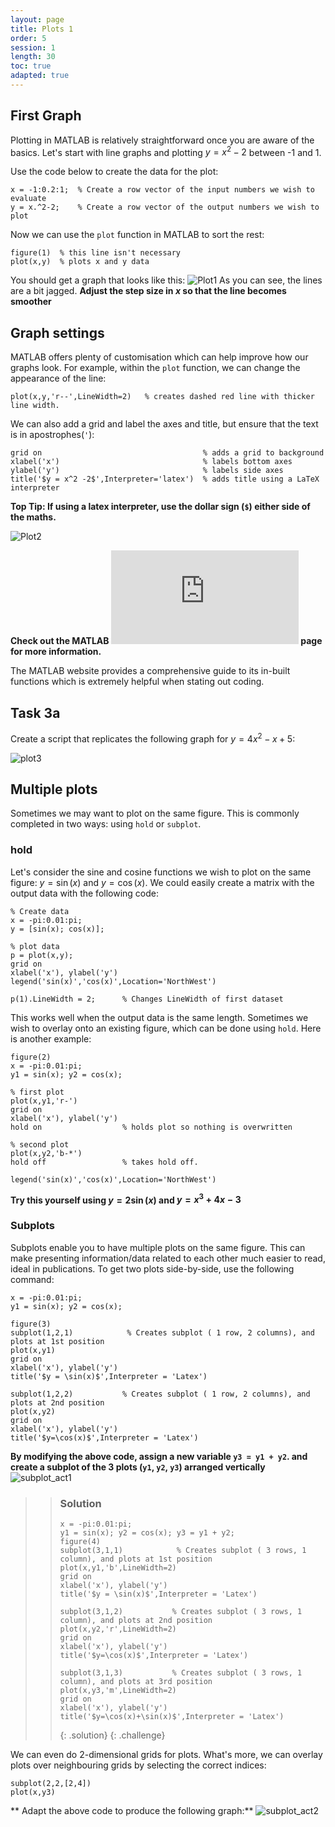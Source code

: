 ```yaml
---
layout: page
title: Plots 1
order: 5
session: 1
length: 30
toc: true
adapted: true
---
```

## First Graph
Plotting in MATLAB is relatively straightforward once you are aware of the basics. Let's start with line graphs and plotting $y = x^2-2$ between -1 and 1.

Use the code below to create the data for the plot:
```
x = -1:0.2:1;  % Create a row vector of the input numbers we wish to evaluate
y = x.^2-2;    % Create a row vector of the output numbers we wish to plot
```

Now we can use the `plot` function in MATLAB to sort the rest:
```
figure(1)  % this line isn't necessary
plot(x,y)  % plots x and y data
```
You should get a graph that looks like this:
![Plot1](../fig/plot1.png)
As you can see, the lines are a bit jagged. **Adjust the step size in $x$ so that the line becomes smoother**

## Graph settings
MATLAB offers plenty of customisation which can help improve how our graphs look. For example, within the `plot` function, we can change the appearance of the line:
```
plot(x,y,'r--',LineWidth=2)   % creates dashed red line with thicker line width.
```
We can also add a grid and label the axes and title, but ensure that the text is in apostrophes(`'`):
```
grid on                                    % adds a grid to background
xlabel('x')                                % labels bottom axes
ylabel('y')                                % labels side axes
title('$y = x^2 -2$',Interpreter='latex')  % adds title using a LaTeX interpreter
```
**Top Tip: If using a latex interpreter, use the dollar sign (`$`) either side of the maths.**

![Plot2](../fig/plot2.png)

**Check out the MATLAB ![plot](https://www.mathworks.com/help/matlab/ref/plot.html) page for more information.**

The MATLAB website provides a comprehensive guide to its in-built functions which is extremely helpful when stating out coding.

## Task 3a
Create a script that replicates the following graph for $y = 4x^2 -x +5$:

![plot3](plot3.png)

## Multiple plots
Sometimes we may want to plot on the same figure. This is commonly completed in two ways: using `hold` or `subplot`.

### hold
Let's consider the sine and cosine functions we wish to plot on the same figure: $y = \sin(x)$ and $y= \cos(x)$. We could easily create a matrix with the output data with the following code: 
```
% Create data
x = -pi:0.01:pi;
y = [sin(x); cos(x)];

% plot data
p = plot(x,y);
grid on
xlabel('x'), ylabel('y')
legend('sin(x)','cos(x)',Location='NorthWest')

p(1).LineWidth = 2;      % Changes LineWidth of first dataset
```
This works well when the output data is the same length. Sometimes we wish to overlay onto an existing figure, which can be done using `hold`. Here is another example:
```
figure(2)
x = -pi:0.01:pi;
y1 = sin(x); y2 = cos(x);

% first plot
plot(x,y1,'r-')
grid on
xlabel('x'), ylabel('y')
hold on                  % holds plot so nothing is overwritten

% second plot 
plot(x,y2,'b-*')
hold off                 % takes hold off.

legend('sin(x)','cos(x)',Location='NorthWest')
```

**Try this yourself using $y = 2\sin(x)$ and $y = x^3 + 4x -3$**

### Subplots
Subplots enable you to have multiple plots on the same figure. This can make presenting information/data related to each other much easier to read, ideal in publications.
To get two plots side-by-side, use the following command:
```
x = -pi:0.01:pi;
y1 = sin(x); y2 = cos(x);

figure(3)
subplot(1,2,1)            % Creates subplot ( 1 row, 2 columns), and plots at 1st position
plot(x,y1)
grid on
xlabel('x'), ylabel('y')
title('$y = \sin(x)$',Interpreter = 'Latex')

subplot(1,2,2)           % Creates subplot ( 1 row, 2 columns), and plots at 2nd position
plot(x,y2)
grid on
xlabel('x'), ylabel('y')
title('$y=\cos(x)$',Interpreter = 'Latex')
```

**By modifying the above code, assign a new variable `y3 = y1 + y2`. and create a subplot of the 3 plots (`y1`, `y2`, `y3`) arranged vertically**
![subplot_act1](../fig/subplot_act_1.jpg)

> >### Solution
> > ```
> > x = -pi:0.01:pi;
> > y1 = sin(x); y2 = cos(x); y3 = y1 + y2;
> > figure(4)
> > subplot(3,1,1)            % Creates subplot ( 3 rows, 1 column), and plots at 1st position
> > plot(x,y1,'b',LineWidth=2)
> > grid on
> > xlabel('x'), ylabel('y')
> > title('$y = \sin(x)$',Interpreter = 'Latex')
> > 
> > subplot(3,1,2)           % Creates subplot ( 3 rows, 1 column), and plots at 2nd position
> > plot(x,y2,'r',LineWidth=2)
> > grid on
> > xlabel('x'), ylabel('y')
> > title('$y=\cos(x)$',Interpreter = 'Latex')
> > 
> > subplot(3,1,3)           % Creates subplot ( 3 rows, 1 column), and plots at 3rd position
> > plot(x,y3,'m',LineWidth=2)
> > grid on
> > xlabel('x'), ylabel('y')
> > title('$y=\cos(x)+\sin(x)$',Interpreter = 'Latex')
> > ```
> > {: .solution}
> {: .challenge}

We can even do 2-dimensional grids for plots. What's more, we can overlay plots over neighbouring grids by selecting the correct indices:
```
subplot(2,2,[2,4])
plot(x,y3)
```
** Adapt the above code to produce the following graph:**
![subplot_act2](../fig/subplot_act_2.jpg)
